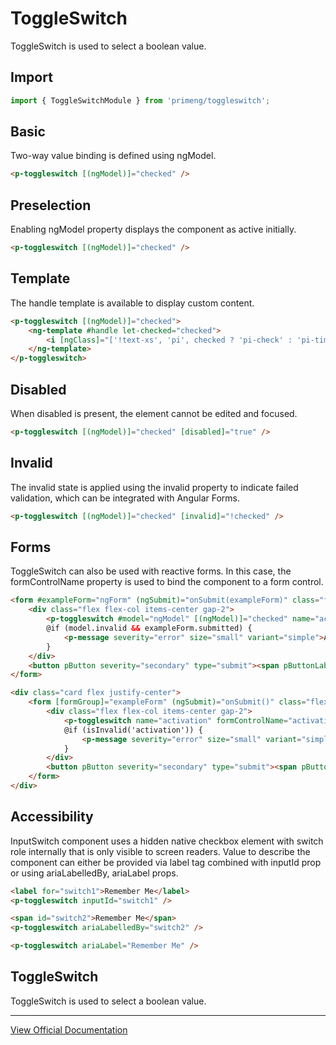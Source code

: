 # ToggleSwitch

ToggleSwitch is used to select a boolean value.

## Import

```typescript
import { ToggleSwitchModule } from 'primeng/toggleswitch';
```

## Basic

Two-way value binding is defined using ngModel.

```html
<p-toggleswitch [(ngModel)]="checked" />
```

## Preselection

Enabling ngModel property displays the component as active initially.

```html
<p-toggleswitch [(ngModel)]="checked" />
```

## Template

The handle template is available to display custom content.

```html
<p-toggleswitch [(ngModel)]="checked">
    <ng-template #handle let-checked="checked">
        <i [ngClass]="['!text-xs', 'pi', checked ? 'pi-check' : 'pi-times']"></i>
    </ng-template>
</p-toggleswitch>
```

## Disabled

When disabled is present, the element cannot be edited and focused.

```html
<p-toggleswitch [(ngModel)]="checked" [disabled]="true" />
```

## Invalid

The invalid state is applied using the ⁠invalid property to indicate failed validation, which can be integrated with Angular Forms.

```html
<p-toggleswitch [(ngModel)]="checked" [invalid]="!checked" />
```

## Forms

ToggleSwitch can also be used with reactive forms. In this case, the formControlName property is used to bind the component to a form control.

```html
<form #exampleForm="ngForm" (ngSubmit)="onSubmit(exampleForm)" class="flex flex-col gap-4 w-48">
    <div class="flex flex-col items-center gap-2">
        <p-toggleswitch #model="ngModel" [(ngModel)]="checked" name="activation" [invalid]="model.invalid && exampleForm.submitted" required />
        @if (model.invalid && exampleForm.submitted) {
            <p-message severity="error" size="small" variant="simple">Activation is required.</p-message>
        }
    </div>
    <button pButton severity="secondary" type="submit"><span pButtonLabel>Submit</span></button>
</form>
```

```html
<div class="card flex justify-center">
    <form [formGroup]="exampleForm" (ngSubmit)="onSubmit()" class="flex flex-col gap-4 w-48">
        <div class="flex flex-col items-center gap-2">
            <p-toggleswitch name="activation" formControlName="activation" [invalid]="isInvalid('activation')" />
            @if (isInvalid('activation')) {
                <p-message severity="error" size="small" variant="simple">Activation is required.</p-message>
            }
        </div>
        <button pButton severity="secondary" type="submit"><span pButtonLabel>Submit</span></button>
    </form>
</div>
```

## Accessibility

InputSwitch component uses a hidden native checkbox element with switch role internally that is only visible to screen readers. Value to describe the component can either be provided via label tag combined with inputId prop or using ariaLabelledBy, ariaLabel props.

```html
<label for="switch1">Remember Me</label>
<p-toggleswitch inputId="switch1" />

<span id="switch2">Remember Me</span>
<p-toggleswitch ariaLabelledBy="switch2" />

<p-toggleswitch ariaLabel="Remember Me" />
```

## ToggleSwitch

ToggleSwitch is used to select a boolean value.

---

[View Official Documentation](https://primeng.org/toggleswitch)
